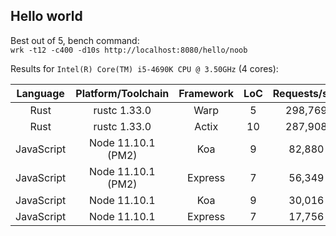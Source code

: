 ## Hello world
Best out of 5, bench command: \
`wrk -t12 -c400 -d10s http://localhost:8080/hello/noob`

Results for `Intel(R) Core(TM) i5-4690K CPU @ 3.50GHz` (4 cores):

| Language      | Platform/Toolchain | Framework     | LoC | Requests/sec | Transfer/sec | Perf. | 
|:-------------:|:------------------:|:-------------:|:---:|:------------:|:------------:|---| 
| Rust | rustc 1.33.0 | Warp | 5 | 298,769 | 36.47MB | 100% |
| Rust | rustc 1.33.0 | Actix | 10 | 287,908 | 35.15MB | 96.3% |
| JavaScript | Node 11.10.1 (PM2) | Koa | 9 | 82,880 | 12.01MB | 27.7% |
| JavaScript | Node 11.10.1 (PM2) | Express | 7 | 56,349 | 11.55MB | 18.9% |
| JavaScript | Node 11.10.1 | Koa | 9 | 30,016 | 4.35M | 10.0% |
| JavaScript | Node 11.10.1 | Express | 7 | 17,756 | 3.64MB | 5.9% |
